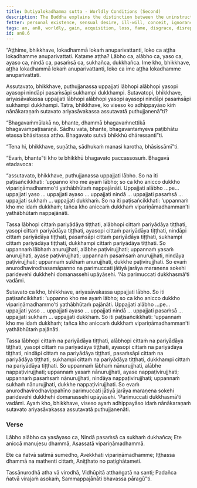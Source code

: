 ```yaml
---
title: Dutiyalokadhamma sutta - Worldly Conditions (Second)
description: The Buddha explains the distinction between the uninstructed ordinary person and the instructed disciple of the noble ones regarding the eight worldly conditions.
fetter: personal existence, sensual desire, ill-will, conceit, ignorance
tags: an, an8, worldly, gain, acquisition, loss, fame, disgrace, disrepute, blame, praise, pleasure, pain, impermanence, mindfulness, wisdom, distinction, uninstructed ordinary person, instructed disciple of the noble ones, delight, resistance, entanglement
id: an8.6
---
```


“Aṭṭhime, bhikkhave, lokadhammā lokaṁ anuparivattanti, loko ca aṭṭha lokadhamme anuparivattati. Katame aṭṭha? Lābho ca, alābho ca, yaso ca, ayaso ca, nindā ca, pasaṁsā ca, sukhañca, dukkhañca. Ime kho, bhikkhave, aṭṭha lokadhammā lokaṁ anuparivattanti, loko ca ime aṭṭha lokadhamme anuparivattati.

Assutavato, bhikkhave, puthujjanassa uppajjati lābhopi alābhopi yasopi ayasopi nindāpi pasaṁsāpi sukhampi dukkhampi. Sutavatopi, bhikkhave, ariyasāvakassa uppajjati lābhopi alābhopi yasopi ayasopi nindāpi pasaṁsāpi sukhampi dukkhampi. Tatra, bhikkhave, ko viseso ko adhippayāso kiṁ nānākaraṇaṁ sutavato ariyasāvakassa assutavatā puthujjanenā”ti?

“Bhagavaṁmūlakā no, bhante, dhammā bhagavaṁnettikā bhagavaṁpaṭisaraṇā. Sādhu vata, bhante, bhagavantaṁyeva paṭibhātu etassa bhāsitassa attho. Bhagavato sutvā bhikkhū dhāressantī”ti.

“Tena hi, bhikkhave, suṇātha, sādhukaṁ manasi karotha, bhāsissāmī”ti.

“Evaṁ, bhante”ti kho te bhikkhū bhagavato paccassosuṁ. Bhagavā etadavoca:

“assutavato, bhikkhave, puthujjanassa uppajjati lābho. So na iti paṭisañcikkhati: ‘uppanno kho me ayaṁ lābho; so ca kho anicco dukkho vipariṇāmadhammo’ti yathābhūtaṁ nappajānāti. Uppajjati alābho …pe… uppajjati yaso … uppajjati ayaso … uppajjati nindā … uppajjati pasaṁsā … uppajjati sukhaṁ … uppajjati dukkhaṁ. So na iti paṭisañcikkhati: ‘uppannaṁ kho me idaṁ dukkhaṁ; tañca kho aniccaṁ dukkhaṁ vipariṇāmadhamman’ti yathābhūtaṁ nappajānāti.

Tassa lābhopi cittaṁ pariyādāya tiṭṭhati, alābhopi cittaṁ pariyādāya tiṭṭhati, yasopi cittaṁ pariyādāya tiṭṭhati, ayasopi cittaṁ pariyādāya tiṭṭhati, nindāpi cittaṁ pariyādāya tiṭṭhati, pasaṁsāpi cittaṁ pariyādāya tiṭṭhati, sukhampi cittaṁ pariyādāya tiṭṭhati, dukkhampi cittaṁ pariyādāya tiṭṭhati. So uppannaṁ lābhaṁ anurujjhati, alābhe paṭivirujjhati; uppannaṁ yasaṁ anurujjhati, ayase paṭivirujjhati; uppannaṁ pasaṁsaṁ anurujjhati, nindāya paṭivirujjhati; uppannaṁ sukhaṁ anurujjhati, dukkhe paṭivirujjhati. So evaṁ anurodhavirodhasamāpanno na parimuccati jātiyā jarāya maraṇena sokehi paridevehi dukkhehi domanassehi upāyāsehi. ‘Na parimuccati dukkhasmā’ti vadāmi.

Sutavato ca kho, bhikkhave, ariyasāvakassa uppajjati lābho. So iti paṭisañcikkhati: ‘uppanno kho me ayaṁ lābho; so ca kho anicco dukkho vipariṇāmadhammo’ti yathābhūtaṁ pajānāti. Uppajjati alābho …pe… uppajjati yaso … uppajjati ayaso … uppajjati nindā … uppajjati pasaṁsā … uppajjati sukhaṁ … uppajjati dukkhaṁ. So iti paṭisañcikkhati: ‘uppannaṁ kho me idaṁ dukkhaṁ; tañca kho aniccaṁ dukkhaṁ vipariṇāmadhamman’ti yathābhūtaṁ pajānāti.

Tassa lābhopi cittaṁ na pariyādāya tiṭṭhati, alābhopi cittaṁ na pariyādāya tiṭṭhati, yasopi cittaṁ na pariyādāya tiṭṭhati, ayasopi cittaṁ na pariyādāya tiṭṭhati, nindāpi cittaṁ na pariyādāya tiṭṭhati, pasaṁsāpi cittaṁ na pariyādāya tiṭṭhati, sukhampi cittaṁ na pariyādāya tiṭṭhati, dukkhampi cittaṁ na pariyādāya tiṭṭhati. So uppannaṁ lābhaṁ nānurujjhati, alābhe nappaṭivirujjhati; uppannaṁ yasaṁ nānurujjhati, ayase nappaṭivirujjhati; uppannaṁ pasaṁsaṁ nānurujjhati, nindāya nappaṭivirujjhati; uppannaṁ sukhaṁ nānurujjhati, dukkhe nappaṭivirujjhati. So evaṁ anurodhavirodhavippahīno parimuccati jātiyā jarāya maraṇena sokehi paridevehi dukkhehi domanassehi upāyāsehi. ‘Parimuccati dukkhasmā’ti vadāmi. Ayaṁ kho, bhikkhave, viseso ayaṁ adhippayāso idaṁ nānākaraṇaṁ sutavato ariyasāvakassa assutavatā puthujjanenāti.

### Verse

Lābho alābho ca yasāyaso ca,
Nindā pasaṁsā ca sukhaṁ dukhañca;
Ete aniccā manujesu dhammā,
Asassatā vipariṇāmadhammā.

Ete ca ñatvā satimā sumedho,
Avekkhati vipariṇāmadhamme;
Iṭṭhassa dhammā na mathenti cittaṁ,
Aniṭṭhato no paṭighātameti.

Tassānurodhā atha vā virodhā,
Vidhūpitā atthaṅgatā na santi;
Padañca ñatvā virajaṁ asokaṁ,
Sammappajānāti bhavassa pāragū”ti.